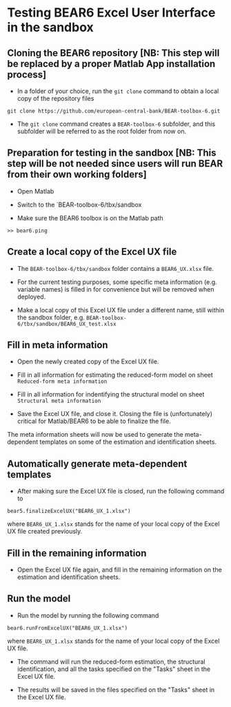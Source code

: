 
# Testing BEAR6 Excel User Interface in the sandbox



## Cloning the BEAR6 repository [NB: This step will be replaced by a proper Matlab App installation process]

* In a folder of your choice, run the `git clone` command to obtain a local copy of the repository files

```
git clone https://github.com/european-central-bank/BEAR-toolbox-6.git
```

* The `git clone` command creates a `BEAR-toolbox-6` subfolder, and this subfolder will be referred to as the root folder from now on.

## Preparation for testing in the sandbox [NB: This step will be not needed since users will run BEAR from their own working folders]

* Open Matlab

* Switch to the `BEAR-toolbox-6/tbx/sandbox

* Make sure the BEAR6 toolbox is on the Matlab path

```
>> bear6.ping
```


## Create a local copy of the Excel UX file

* The `BEAR-toolbox-6/tbx/sandbox` folder contains a `BEAR6_UX.xlsx` file.

* For the current testing purposes, some specific meta information (e.g. variable names) is filled in for convenience but will be removed when deployed.

* Make a local copy of this Excel UX file under a different name, still within the sandbox folder, e.g. `BEAR-toolbox-6/tbx/sandbox/BEAR6_UX_test.xlsx`


## Fill in meta information

* Open the newly created copy of the Excel UX file.

* Fill in all information for estimating the reduced-form model on sheet `Reduced-form meta information` 

* Fill in all information for indentifying the structural model on sheet `Structural meta information` 

* Save the Excel UX file, and close it. Closing the file is (unfortunately)
  critical for Matlab/BEAR6 to be able to finalize the file.

The meta information sheets will now be used to generate the meta-dependent templates on
some of the estimation and identification sheets.


## Automatically generate meta-dependent templates

* After making sure the Excel UX file is closed, run the following command to 

```
bear5.finalizeExcelUX("BEAR6_UX_1.xlsx")
```

where `BEAR6_UX_1.xlsx` stands for the name of your local copy of the Excel UX file created previously.


## Fill in the remaining information

* Open the Excel UX file again, and fill in the remaining information on the
  estimation and identification sheets.


## Run the model

* Run the model by running the following command

```
bear6.runFromExcelUX("BEAR6_UX_1.xlsx")
```

where `BEAR6_UX_1.xlsx` stands for the name of your local copy of the Excel UX file.

* The command will run the reduced-form estimation, the structural identification,
  and all the tasks specified on the "Tasks" sheet in the Excel UX
  file.

* The results will be saved in the files specified on the "Tasks"
  sheet in the Excel UX file.

